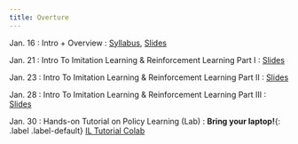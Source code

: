 ```yaml
---
title: Overture
---
```


Jan. 16
: Intro + Overview
  : [Syllabus](https://antonilo.github.io/real_world_robot_learning_sp25/syllabus/), 
    [Slides](./assets/pdfs/Intro_Slides.pdf)

Jan. 21 
: Intro To Imitation Learning & Reinforcement Learning Part I
  : [Slides](./assets/pdfs/Lecture1-Imitation-And-RL.pdf)

Jan. 23
: Intro To Imitation Learning & Reinforcement Learning Part II 
  : [Slides](./assets/pdfs/Lecture2-Imitation-And-RL.pdf)

Jan. 28
: Intro To Imitation Learning & Reinforcement Learning Part III 
  : [Slides](./assets/pdfs/Lecture3-Imitation-And-RL.pdf)

Jan. 30
: Hands-on Tutorial on Policy Learning (Lab)
  : **Bring your laptop!**{: .label .label-default} [IL Tutorial Colab](https://colab.research.google.com/github/antonilo/real_world_robot_learning_sp25/blob/main/_tutorials/lerobot_tutorial/lerobot_tutorial.ipynb)
  
